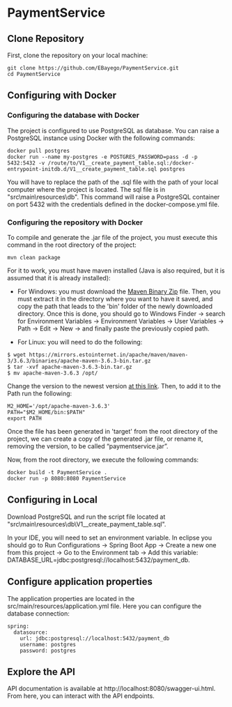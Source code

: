 # PaymentService

## Clone Repository
First, clone the repository on your local machine:
```
git clone https://github.com/EBayego/PaymentService.git
cd PaymentService
```

## Configuring with Docker

### Configuring the database with Docker
The project is configured to use PostgreSQL as database. You can raise a PostgreSQL instance using Docker with the following commands:
```
docker pull postgres
docker run --name my-postgres -e POSTGRES_PASSWORD=pass -d -p 5432:5432 -v /route/to/V1__create_payment_table.sql:/docker-entrypoint-initdb.d/V1__create_payment_table.sql postgres
```
You will have to replace the path of the .sql file with the path of your local computer where the project is located. The sql file is in "src\main\resources\db".
This command will raise a PostgreSQL container on port 5432 with the credentials defined in the docker-compose.yml file.

### Configuring the repository with Docker
To compile and generate the .jar file of the project, you must execute this command in the root directory of the project:
```
mvn clean package
```
For it to work, you must have maven installed (Java is also required, but it is assumed that it is already installed):
- For Windows: you must download the [Maven Binary Zip](https://maven.apache.org/download.cgi) file. Then, you must extract it in the directory where you 
want to have it saved, and copy the path that leads to the 'bin' folder of the newly downloaded directory. Once this is done, you should go to Windows Finder 
-> search for Environment Variables -> Environment Variables -> User Variables -> Path -> Edit -> New -> and finally paste the previously copied path.

- For Linux: you will need to do the following:
```
$ wget https://mirrors.estointernet.in/apache/maven/maven-3/3.6.3/binaries/apache-maven-3.6.3-bin.tar.gz
$ tar -xvf apache-maven-3.6.3-bin.tar.gz
$ mv apache-maven-3.6.3 /opt/
```
Change the version to the newest version [at this link](https://maven.apache.org/download.cgi). Then, to add it to the Path run the following:
```
M2_HOME='/opt/apache-maven-3.6.3'
PATH="$M2_HOME/bin:$PATH"
export PATH
```
Once the file has been generated in 'target' from the root directory of the project, we can create a copy of the generated .jar file, or rename it, removing the version, to be called “paymentservice.jar”. 

Now, from the root directory, we execute the following commands:
```
docker build -t PaymentService .
docker run -p 8080:8080 PaymentService
```

## Configuring in Local
Download PostgreSQL and run the script file located at "src\main\resources\db\V1__create_payment_table.sql".

In your IDE, you will need to set an environment variable. In eclipse you should go to Run Configurations -> Spring Boot App -> 
Create a new one from this project -> Go to the Environment tab -> Add this variable: DATABASE_URL=jdbc:postgresql://localhost:5432/payment_db.

## Configure application properties
The application properties are located in the src/main/resources/application.yml file. Here you can configure the database connection:
```
spring:
  datasource:
    url: jdbc:postgresql://localhost:5432/payment_db
    username: postgres
    password: postgres
```

## Explore the API
API documentation is available at http://localhost:8080/swagger-ui.html. From here, you can interact with the API endpoints.
